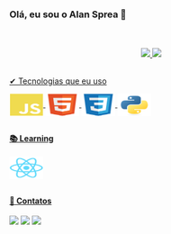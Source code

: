 ### Olá, eu sou o Alan Sprea 👋
<br>
<br>

<div align="center">
  <a href="https://github.com/alansprea">
  <img height="180em" src="https://github-readme-stats.vercel.app/api?username=alansprea&show_icons=true&theme=codeSTACKr&include_all_commits=true&count_private=true"/>
  <img height="180em" src="https://github-readme-stats.vercel.app/api/top-langs/?username=alansprea&layout=compact&langs_count=7&theme=codeSTACKr"/>
</div>
</div>
<div style="display: inline_block"><br>
  
  ✔ Tecnologias que eu uso
  
  <img align="center" alt="Rafa-Js" height="40" width="60" src="https://raw.githubusercontent.com/devicons/devicon/master/icons/javascript/javascript-plain.svg">
  <img align="center" alt="Rafa-HTML" height="40" width="60" src="https://raw.githubusercontent.com/devicons/devicon/master/icons/html5/html5-original.svg">
  <img align="center" alt="Rafa-CSS" height="40" width="60" src="https://raw.githubusercontent.com/devicons/devicon/master/icons/css3/css3-original.svg">
  <img align="center" alt="Rafa-Python" height="40" width="60" src="https://raw.githubusercontent.com/devicons/devicon/master/icons/python/python-original.svg">
  
  ##
  <h4> 📚  Learning</h4>
  
   <img align="center" alt="Rafa-React" height="40" width="60" src="https://raw.githubusercontent.com/devicons/devicon/master/icons/react/react-original.svg">

</div>
  
  
  
##
  
    
  
  <h4>📧 Contatos</h4>

  
  <div style="display: inline_block">
  
  <a href="mailto:alaneduardosprea26@gmail.com"><img src="https://img.shields.io/badge/Gmail-D14836?style=for-the-badge&logo=gmail&logoColor=white" target="_blank"></a>         <a href="https://www.linkedin.com/in/alan-sprea-3a989b224" target="_blank"><img src="https://img.shields.io/badge/LinkedIn-0077B5?style=for-the-badge&logo=linkedin&logoColor=white" target="_blank"></a>
  <a href="https://www.instagram.com/alan_sprea/" target="_blank"><img src="https://img.shields.io/badge/Instagram-E4405F?style=for-the-badge&logo=instagram&logoColor=white" target="_blank"></a>
  
  </div>
  
  ##




